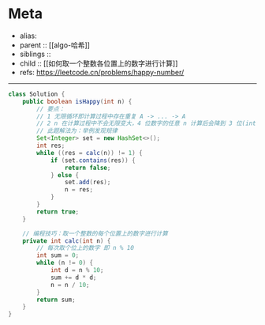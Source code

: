 # Meta

- alias: 
- parent :: [[algo-哈希]]
- siblings :: 
- child :: [[如何取一个整数各位置上的数字进行计算]]
- refs: https://leetcode.cn/problems/happy-number/

---

```java
class Solution {
    public boolean isHappy(int n) {
        // 要点：
        // 1 无限循环即计算过程中存在重复 A -> ... -> A
        // 2 n 在计算过程中不会无限变大，4 位数字的任意 n 计算后会降到 3 位(int 最大为 10 位数字)
        // 此题解法为：举例发现规律
        Set<Integer> set = new HashSet<>();
        int res;
        while ((res = calc(n)) != 1) {
            if (set.contains(res)) {
                return false;
            } else {
                set.add(res);
                n = res;
            }
        }
        return true;
    }

    // 编程技巧：取一个整数的每个位置上的数字进行计算
    private int calc(int n) {
        // 每次取个位上的数字 即 n % 10
        int sum = 0;
        while (n != 0) {
            int d = n % 10;
            sum += d * d;
            n = n / 10;
        }
        return sum;
    }
}
```